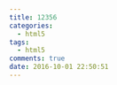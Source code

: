 ```yaml
---
title: 12356
categories:
  - html5
tags:
  - html5
comments: true
date: 2016-10-01 22:50:51
---
```


